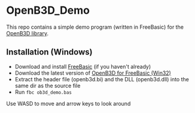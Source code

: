 # OpenB3D_Demo

This repo contains a simple demo program (written in FreeBasic) for the [OpenB3D library](https://sourceforge.net/projects/minib3d/).

Installation (Windows)
-
* Download and install [FreeBasic](https://freebasic.net/) (if you haven't already)
* Download the latest version of [OpenB3D for FreeBasic (Win32)](https://sourceforge.net/projects/minib3d/files/)
* Extract the header file (openb3d.bi) and the DLL (openb3d.dll) into the same dir as the source file
* Run `fbc ob3d_demo.bas`

Use WASD to move and arrow keys to look around

